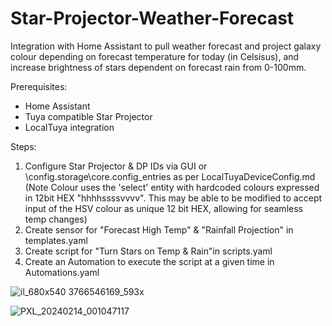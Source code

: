 # Star-Projector-Weather-Forecast
Integration with Home Assistant to pull weather forecast and project galaxy colour depending on forecast temperature for today (in Celsisus), and increase brightness of stars dependent on forecast rain from 0-100mm.

Prerequisites:
- Home Assistant
- Tuya compatible Star Projector
- LocalTuya integration

Steps:
1. Configure Star Projector & DP IDs via GUI or \config\.storage\core.config_entries as per LocalTuyaDeviceConfig.md (Note Colour uses the 'select' entity with hardcoded colours expressed in 12bit HEX "hhhhssssvvvv". This may be able to be modified to accept input of the HSV colour as unique 12 bit HEX, allowing for seamless temp changes)
2. Create sensor for "Forecast High Temp" & "Rainfall Projection" in templates.yaml
3. Create script for "Turn Stars on Temp & Rain"in scripts.yaml
4. Create an Automation to execute the script at a given time in Automations.yaml

![il_680x540 3766546169_593x](https://github.com/flewis88/Star-Projector-Weather-Forecast/assets/52615288/e544f308-7ad9-4029-81f1-adffc4c975cf)

![PXL_20240214_001047117](https://github.com/flewis88/Star-Projector-Weather-Forecast/assets/52615288/31ade3a4-41e4-4e43-9e95-27248d06f2e1)

